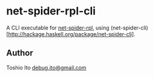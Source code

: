 # net-spider-rpl-cli

A CLI executable for [net-spider-rpl](https://hackage.haskell.org/package/net-spider-rpl), using (net-spider-cli)[http://hackage.haskell.org/package/net-spider-cli].

## Author

Toshio Ito <debug.ito@gmail.com>
